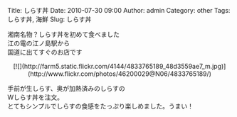 Title: しらす丼
Date: 2010-07-30 09:00
Author: admin
Category: other
Tags: しらす丼, 海鮮
Slug: しらす丼

湘南名物？しらす丼を初めて食べました  
江の電の江ノ島駅から  
国道に出てすぐのお店です

<p>
<center>
[![](http://farm5.static.flickr.com/4144/4833765189_48d3559ae7_m.jpg)](http://www.flickr.com/photos/46200029@N06/4833765189/)

</center>
  
手前が生しらす、奥が加熱済みのしらすの  
Wしらす丼を注文。  
とてもシンプルでしらすの食感をたっぷり楽しめました。うまい！

</p>

